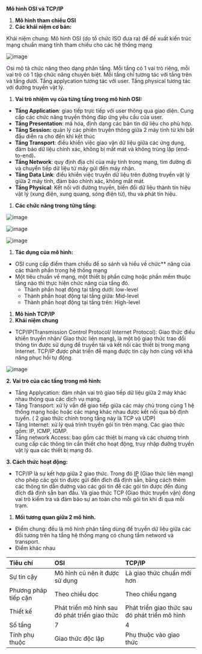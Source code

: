 **Mô hình OSI và TCP/IP**

1. **Mô hình tham chiểu OSI**
1. **Các khái niệm cơ bản:**

Khái niệm chung: Mô hình OSI (do tổ chức ISO đưa ra) để đề xuất kiến trúc mạng chuẩn mang tính tham chiếu cho các hệ thống mạng

![image](https://user-images.githubusercontent.com/95491130/180395447-e8d22b82-6448-462b-96ae-3274d068799d.png)

Osi mô tả chức năng theo dạng phân tầng. Mỗi tầng có 1 vai trò riêng, mỗi vai trò có 1 tập chức năng chuyên biệt. Mỗi tầng chỉ tương tác với tầng trên và tầng dưới. Tầng applycation tương tác với user. Tầng physical tương tác với đường truyền vật lý.

1. **Vai trò nhiệm vụ của từng tầng trong mô hình OSI:**
- **Tầng Application**: giao tiếp trực tiếp với user thông qua giao diện. Cung cấp các chức năng truyền thông đáp ứng yêu cầu của user.
- **Tầng Presentation**: mã hóa, định dạng các bản tin dữ liệu cho phù hợp.
- **Tầng Session:** quản lý các phiên truyền thông giữa 2
  máy tính từ khi bắt đầu diễn ra cho đến khi kết thúc
- **Tầng Transport**: điều khiển việc giao vận dữ liệu giữa các ứng dụng, đảm bảo dữ liệu chính xác, không bị mất mát và không trùng lặp (end-to-end)**.**
- **Tầng Network**: quy định địa chỉ của máy tính trong mạng, tìm đường đi và chuyển tiếp dữ liệu từ máy gửi đến máy nhận.
- **Tầng Data Link**: điều khiển việc truyền dữ liệu trên
  đường truyền vật lý giữa 2 máy tính, đảm bảo chính xác,
  không mất mát.
- **Tầng Physical**: Kết nối với đường truyền, biến đổi dữ
  liệu thành tín hiệu vật lý (xung điện, xung quang, sóng
  điện từ), thu và phát tín hiệu.
1. **Các chức năng trong từng tầng:**

![image](https://user-images.githubusercontent.com/95491130/180395485-14f8c415-31ca-4a9e-87a5-e7b41166d230.png)

![image](https://user-images.githubusercontent.com/95491130/180395505-a796801d-efd2-4989-833d-bcb037d0ebf3.png)

![image](https://user-images.githubusercontent.com/95491130/180395529-dfb58932-7d64-4491-b5e4-30568a6b0cef.png)

1. **Tác dụng của mô hình:** 
- OSI cung cấp điểm tham chiếu để so sánh và hiểu về chức** năng của các thành phần trong hệ thống mạng
- Một tiêu chuẩn về mạng, một thiết bị phần cứng hoặc phần mềm thuộc tầng nào thì thực hiện chức năng của tầng đó.
  - Thành phần hoạt động tại tầng dưới: low-level
  - Thành phần hoạt động tại tầng giữa: Mid-level
  - Thành phần hoạt động tại tầng trên: High-level
1. **Mô hình TCP/IP**
1. **Khái niệm chung** 
- TCP/IP(Transmission Control Protocol/ Internet Protocol): Giao thức điều khiển truyền nhận/ Giao thức liên mạng), là một bộ giao thức trao đổi thông tin được sử dụng để truyền tải và kết nối các thiết bị trong mạng Internet. TCP/IP được phát triển để mạng được tin cậy hơn cùng với khả năng phục hồi tự động.

![image](https://user-images.githubusercontent.com/95491130/180395560-1aa7075d-9a60-4476-a073-c76f6bb5b961.png)

**2. Vai trò của các tầng trong mô hình:**

- Tầng Applycation: đảm nhận vai trò giao tiếp dữ liệu giữa 2 máy khác nhau thông qua các dịch vụ mạng.
- Tầng Transport: xử lý vấn đề giao tiếp giữa các máy chủ trong cùng 1 hệ thống mạng hoặc hoặc các mạng khác nhau được kết nối qua bộ định tuyến. ( 2 giao thức chính trong tầng này là TCP và UDP)
- Tầng Internet: xử lý quá trình truyền gói tin trên mạng. Các giao thức gồm: IP, ICMP, IGMP. 
- Tầng network Access: bao gồm các thiệt bị mạng và các chương trình cung cấp các thông tin cần thiết cho hoạt động, truy nhập đường truyền vật lý qua các thiết bị mạng đó.

**3. Cách thức hoạt động:**

- TCP/IP là sự kết hợp giữa 2 giao thức. Trong đó [IP](https://www.totolink.vn/article/74-ip-la-gi-cach-xac-dinh-dia-chi-ip-tren-may-tinh.html) (Giao thức liên mạng) cho phép các gói tin được gửi đến đích đã định sẵn, bằng cách thêm các thông tin dẫn đường vào các gói tin để các gói tin được đến đúng đích đã định sẵn ban đầu. Và giao thức TCP (Giao thức truyền vận) đóng vai trò kiểm tra và đảm bảo sự an toàn cho mỗi gói tin khi đi qua mỗi trạm. 
1. **Mối tương quan giữa 2 mô hình.**
- Điểm chung: đều là mô hình phân tầng dùng để truyền dữ liệu giữa các đối tương trên hạ tầng hệ thống mạng có chung tầm netword và transport.
- Điểm khác nhau

|Tiêu chí|OSI|TCP/IP|
| :- | :- | :- |
|Sự tin cậy|Mô hình cũ nên ít được sử dụng|Là giao thức chuẩn mới hơn |
|Phương pháp tiếp cận|Theo chiều dọc|Theo chiều ngang|
|Thiết kế|Phát triển mô hình sau đó phát triển giao thức|Phát triển giao thức sau đó phát triển mô hình|
|Số tầng|7|4|
|Tính phụ thuộc|Giao thức độc lập|Phụ thuộc vào giao thức|


